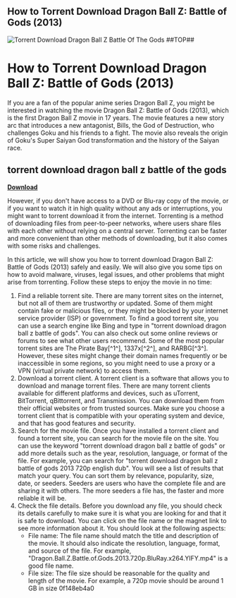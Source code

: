 ## How to Torrent Download Dragon Ball Z: Battle of Gods (2013)

 
![Torrent Download Dragon Ball Z Battle Of The Gods ##TOP##](https://encrypted-tbn2.gstatic.com/images?q=tbn:ANd9GcQ6-g4Ek0PKoC2694_hGBHEWJt_z1A8uHgV2Gbl5gqcIWQK75wisci1MLs)

 
# How to Torrent Download Dragon Ball Z: Battle of Gods (2013)
 
If you are a fan of the popular anime series Dragon Ball Z, you might be interested in watching the movie Dragon Ball Z: Battle of Gods (2013), which is the first Dragon Ball Z movie in 17 years. The movie features a new story arc that introduces a new antagonist, Bills, the God of Destruction, who challenges Goku and his friends to a fight. The movie also reveals the origin of Goku's Super Saiyan God transformation and the history of the Saiyan race.
 
## torrent download dragon ball z battle of the gods


[**Download**](https://www.google.com/url?q=https%3A%2F%2Furlca.com%2F2tKGAO&sa=D&sntz=1&usg=AOvVaw0kVlUL6SfVqUA-DpU00cR0)

 
However, if you don't have access to a DVD or Blu-ray copy of the movie, or if you want to watch it in high quality without any ads or interruptions, you might want to torrent download it from the internet. Torrenting is a method of downloading files from peer-to-peer networks, where users share files with each other without relying on a central server. Torrenting can be faster and more convenient than other methods of downloading, but it also comes with some risks and challenges.
 
In this article, we will show you how to torrent download Dragon Ball Z: Battle of Gods (2013) safely and easily. We will also give you some tips on how to avoid malware, viruses, legal issues, and other problems that might arise from torrenting. Follow these steps to enjoy the movie in no time:
 
1. Find a reliable torrent site. There are many torrent sites on the internet, but not all of them are trustworthy or updated. Some of them might contain fake or malicious files, or they might be blocked by your internet service provider (ISP) or government. To find a good torrent site, you can use a search engine like Bing and type in "torrent download dragon ball z battle of gods". You can also check out some online reviews or forums to see what other users recommend. Some of the most popular torrent sites are The Pirate Bay[^1^], 1337x[^2^], and RARBG[^3^]. However, these sites might change their domain names frequently or be inaccessible in some regions, so you might need to use a proxy or a VPN (virtual private network) to access them.
2. Download a torrent client. A torrent client is a software that allows you to download and manage torrent files. There are many torrent clients available for different platforms and devices, such as uTorrent, BitTorrent, qBittorrent, and Transmission. You can download them from their official websites or from trusted sources. Make sure you choose a torrent client that is compatible with your operating system and device, and that has good features and security.
3. Search for the movie file. Once you have installed a torrent client and found a torrent site, you can search for the movie file on the site. You can use the keyword "torrent download dragon ball z battle of gods" or add more details such as the year, resolution, language, or format of the file. For example, you can search for "torrent download dragon ball z battle of gods 2013 720p english dub". You will see a list of results that match your query. You can sort them by relevance, popularity, size, date, or seeders. Seeders are users who have the complete file and are sharing it with others. The more seeders a file has, the faster and more reliable it will be.
4. Check the file details. Before you download any file, you should check its details carefully to make sure it is what you are looking for and that it is safe to download. You can click on the file name or the magnet link to see more information about it. You should look at the following aspects:
    - File name: The file name should match the title and description of the movie. It should also indicate the resolution, language, format, and source of the file. For example, "Dragon.Ball.Z.Battle.of.Gods.2013.720p.BluRay.x264.YIFY.mp4" is a good file name.
    - File size: The file size should be reasonable for the quality and length of the movie. For example, a 720p movie should be around 1 GB in size 0f148eb4a0
